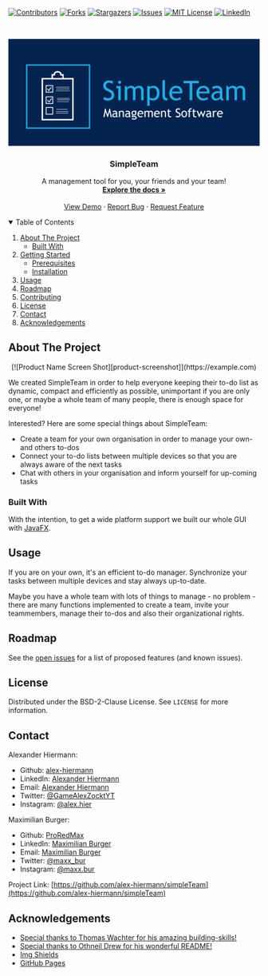 [![Contributors][contributors-shield]][contributors-url]
[![Forks][forks-shield]][forks-url]
[![Stargazers][stars-shield]][stars-url]
[![Issues][issues-shield]][issues-url]
[![MIT License][license-shield]][license-url]
[![LinkedIn][linkedin-shield]][linkedin-url]



<!-- PROJECT LOGO -->
<br />
<p align="center">
  <a href="https://github.com/alex-hiermann/simpleTeam">
    <img src="resources/logo-1_cropped.png" alt="Logo">
  </a>

  <h3 align="center">SimpleTeam</h3>

  <p align="center">
    A management tool for you, your friends and your team!
    <br />
    <a href="https://github.com/alex-hiermann/simpleTeam"><strong>Explore the docs »</strong></a>
    <br />
    <br />
    <a href="https://github.com/alex-hiermann/simpleTeam">View Demo</a>
    ·
    <a href="https://github.com/alex-hiermann/simpleTeam/issues">Report Bug</a>
    ·
    <a href="https://github.com/alex-hiermann/simpleTeam/issues">Request Feature</a>
  </p>
</p>



<!-- TABLE OF CONTENTS -->
<details open="open">
  <summary>Table of Contents</summary>
  <ol>
    <li>
      <a href="#about-the-project">About The Project</a>
      <ul>
        <li><a href="#built-with">Built With</a></li>
      </ul>
    </li>
    <li>
      <a href="#getting-started">Getting Started</a>
      <ul>
        <li><a href="#prerequisites">Prerequisites</a></li>
        <li><a href="#installation">Installation</a></li>
      </ul>
    </li>
    <li><a href="#usage">Usage</a></li>
    <li><a href="#roadmap">Roadmap</a></li>
    <li><a href="#contributing">Contributing</a></li>
    <li><a href="#license">License</a></li>
    <li><a href="#contact">Contact</a></li>
    <li><a href="#acknowledgements">Acknowledgements</a></li>
  </ol>
</details>



<!-- ABOUT THE PROJECT -->
## About The Project

<p align="center">
[![Product Name Screen Shot][product-screenshot]](https://example.com)
</p>

We created SimpleTeam in order to help everyone keeping their to-do list as dynamic, compact and efficiently as possible, unimportant if you are only one, or maybe a whole team of many people, there is enough space for everyone!

Interested? Here are some special things about SimpleTeam:
* Create a team for your own organisation in order to manage your own- and others to-dos
* Connect your to-do lists between multiple devices so that you are always aware of the next tasks
* Chat with others in your organisation and inform yourself for up-coming tasks

<!-- Of course, no ones template will serve all projects since your needs may be different. So I'll be adding more in the near future. You may also suggest changes by forking this repo and creating a pull request or opening an issue. Thanks to all the people have have contributed to expanding this template!

A list of commonly used resources that I find helpful are listed in the acknowledgements. -->

### Built With

With the intention, to get a wide platform support we built our whole GUI with [JavaFX](https://openjfx.io/).

<!-- GETTING STARTED -->
<!-- ## Getting Started

This is an example of how you may give instructions on setting up your project locally.
To get a local copy up and running follow these simple example steps.

### Prerequisites

This is an example of how to list things you need to use the software and how to install them.
* npm
  ```sh
  npm install npm@latest -g
  ```

### Installation

1. Get a free API Key at [https://example.com](https://example.com)
2. Clone the repo
   ```sh
   git clone https://github.com/your_username_/Project-Name.git
   ```
3. Install NPM packages
   ```sh
   npm install
   ```
4. Enter your API in `config.js`
   ```JS
   const API_KEY = 'ENTER YOUR API';
   ``` -->



<!-- USAGE EXAMPLES -->
## Usage

If you are on your own, it's an efficient to-do manager. Synchronize your tasks between multiple devices and stay always up-to-date.

Maybe you have a whole team with lots of things to manage - no problem - there are many functions implemented to create a team, invite your teammembers, manage their to-dos and also their organizational rights.



<!-- ROADMAP -->
## Roadmap

See the [open issues](https://github.com/alex-hiermann/simpleTeam/issues) for a list of proposed features (and known issues).



<!-- CONTRIBUTING -->
<!-- ## Contributing

Contributions are what make the open source community such an amazing place to be learn, inspire, and create. Any contributions you make are **greatly appreciated**.

1. Fork the Project
2. Create your Feature Branch (`git checkout -b feature/AmazingFeature`)
3. Commit your Changes (`git commit -m 'Add some AmazingFeature'`)
4. Push to the Branch (`git push origin feature/AmazingFeature`)
5. Open a Pull Request -->



<!-- LICENSE -->
## License

Distributed under the BSD-2-Clause License. See `LICENSE` for more information.



<!-- CONTACT -->
## Contact

Alexander Hiermann:
* Github: [alex-hiermann](https://github.com/alex-hiermann)
* LinkedIn: [Alexander Hiermann](https://linkedin.com/in/alexander-hiermann)
* Email: [Alexander Hiermann](mailto:alex.hiermann@gmx.com)
* Twitter: [@GameAlexZocktYT](https://twitter.com/GameAlexZocktYT)
* Instagram: [@alex.hier](https://instagram.com/alex.hier)

Maximilian Burger:
* Github: [ProRedMax](https://github.com/ProRedMax)
* LinkedIn: [Maximilian Burger](https://linkedin.com/in/maximilian-burger-81a9581b3)
* Email: [Maximilian Burger](mailto:mabug@outlook.de)
* Twitter: [@maxx_bur](https://twitter.com/maxx_bur)
* Instagram: [@maxx.bur](https://instagram.com/maxx.bur)

Project Link: [https://github.com/alex-hiermann/simpleTeam](https://github.com/alex-hiermann/simpleTeam)



<!-- ACKNOWLEDGEMENTS -->
## Acknowledgements
* [Special thanks to Thomas Wachter for his amazing building-skills!](https://github.com/thomasw04)
* [Special thanks to Othneil Drew for his wonderful README!](https://github.com/othneildrew)
* [Img Shields](https://shields.io)
* [GitHub Pages](https://pages.github.com)



<!-- MARKDOWN LINKS & IMAGES -->
<!-- https://www.markdownguide.org/basic-syntax/#reference-style-links -->
[contributors-shield]: https://img.shields.io/github/contributors/alex-hiermann/simpleTeam.svg?style=for-the-badge
[contributors-url]: https://github.com/alex-hiermann/simpleTeam/graphs/contributors
[forks-shield]: https://img.shields.io/github/forks/alex-hiermann/simpleTeam.svg?style=for-the-badge
[forks-url]: https://github.com/alex-hiermann/simpleTeam/network/members
[stars-shield]: https://img.shields.io/github/stars/alex-hiermann/simpleTeam.svg?style=for-the-badge
[stars-url]: https://github.com/alex-hiermann/simpleTeam/stargazers
[issues-shield]: https://img.shields.io/github/issues/alex-hiermann/simpleTeam.svg?style=for-the-badge
[issues-url]: https://github.com/alex-hiermann/simpleTeam/issues
[license-shield]: https://img.shields.io/github/license/alex-hiermann/simpleTeam.svg?style=for-the-badge
[license-url]: https://github.com/alex-hiermann/simpleTeam/blob/master/LICENSE.txt
[linkedin-shield]: https://img.shields.io/badge/-LinkedIn-black.svg?style=for-the-badge&logo=linkedin&colorB=555
[linkedin-url]: https://linkedin.com/in/alexander-hiermann
[product-screenshot]: resources/images/readme_screenshot.PNG
